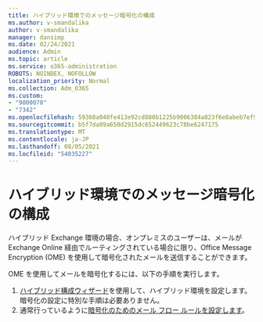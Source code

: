 ```yaml
---
title: ハイブリッド環境でのメッセージ暗号化の構成
ms.author: v-smandalika
author: v-smandalika
manager: dansimp
ms.date: 02/24/2021
audience: Admin
ms.topic: article
ms.service: o365-administration
ROBOTS: NOINDEX, NOFOLLOW
localization_priority: Normal
ms.collection: Adm_O365
ms.custom:
- "9000078"
- "7342"
ms.openlocfilehash: 59360a040fe413e92cd880b1225b9006384a823f6e8abeb7ef922949b9a874fd
ms.sourcegitcommit: b5f7da89a650d2915dc652449623c78be6247175
ms.translationtype: MT
ms.contentlocale: ja-JP
ms.lasthandoff: 08/05/2021
ms.locfileid: "54035227"
---
```

# <a name="configure-message-encryption-for-a-hybrid-environment"></a>ハイブリッド環境でのメッセージ暗号化の構成

ハイブリッド Exchange 環境の場合、オンプレミスのユーザーは、メールが Exchange Online 経由でルーティングされている場合に限り、Office Message Encryption (OME) を使用して暗号化されたメールを送信することができます。

OME を使用してメールを暗号化するには、以下の手順を実行します。

1. [ハイブリッド構成ウィザード](https://docs.microsoft.com/Exchange/hybrid-configuration-wizard)を使用して、ハイブリッド環境を設定します。 暗号化の設定に特別な手順は必要ありません。
2. 通常行っているように[暗号化のためのメール フロー ルールを設定します](https://docs.microsoft.com/microsoft-365/compliance/define-mail-flow-rules-to-encrypt-email)。


